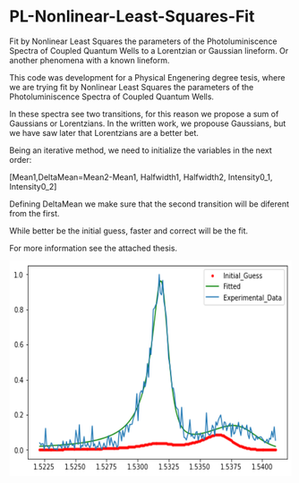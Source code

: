# PL-Nonlinear-Least-Squares-Fit
Fit by Nonlinear Least Squares the parameters of the Photoluminiscence Spectra of Coupled Quantum Wells to a Lorentzian or Gaussian lineform. Or another phenomena with a known lineform.


This code was development for a Physical Engenering degree tesis, where we are trying fit by Nonlinear Least Squares the parameters of the Photoluminiscence Spectra of Coupled Quantum Wells.

In these spectra see two transitions, for this reason we propose a sum of Gaussians or Lorentzians. In the written work, we propouse Gaussians, but we have saw later that Lorentzians are a better bet.

Being an iterative method, we need to initialize the variables in the next order:
    
   [Mean1,DeltaMean=Mean2-Mean1, Halfwidth1, Halfwidth2, Intensity0_1, Intensity0_2]
   
Defining DeltaMean we make sure that the second transition will be diferent from the
first.

While better be the initial guess, faster and correct will be the fit.

For more information see the attached thesis.

<p align="center">
  <img width="600" height="385" src="Example_CQW_PL_Nonlinear_Least_Squares_Fit.png">
</p>
